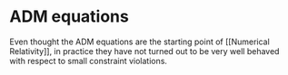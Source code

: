 # ADM equations


Even thought the ADM equations are the starting point of [[Numerical Relativity]], in practice they have not turned out to be very well behaved with respect to small constraint violations.